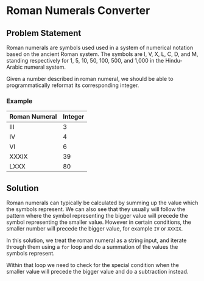 # Roman Numerals Converter
## Problem Statement
Roman numerals are symbols used  used in a system of numerical notation based on the ancient Roman system.
The symbols are I, V, X, L, C, D, and M, standing respectively for 1, 5, 10, 50, 100, 500, and 1,000 in the Hindu-Arabic numeral system.

Given a number described in roman numeral, we should be able to programmatically reformat its corresponding integer. 
### Example
   |Roman Numeral|Integer|
   |-------------|-------|
   |III          |3      |
   |IV           |4      |
   |VI           |6      |
   |XXXIX        |39     |
   |LXXX         |80     |
  
## Solution
Roman numerals can typically be calculated by summing up the value which the symbols represent.
We can also see that they usually will follow the pattern where the symbol representing the bigger value will precede the symbol representing the smaller value.
However in certain conditions, the smaller number will precede the bigger value, for example `IV` or `XXXIX`.

In this solution, we treat the roman numeral as a string input, and iterate through them using a `for` loop and do a summation of the values the symbols represent.

Within that loop we need to check for the special condition when the smaller value will precede the bigger value and do a subtraction instead.